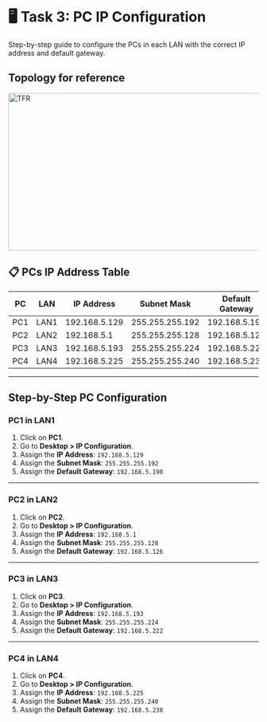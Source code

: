 # 🖥️ Task 3: PC IP Configuration

Step-by-step guide to configure the PCs in each LAN with the correct IP address and default gateway.

## Topology for reference
<img width="684" height="316" alt="TFR" src="https://github.com/user-attachments/assets/a09bbb30-53e6-43ff-b718-b30ce526d1b1" />


## 📋 PCs IP Address Table

| PC   | LAN  | IP Address      | Subnet Mask        | Default Gateway  |
|------|------|----------------|------------------|----------------|
| PC1  | LAN1 | 192.168.5.129  | 255.255.255.192  | 192.168.5.190  |
| PC2  | LAN2 | 192.168.5.1    | 255.255.255.128  | 192.168.5.126  |
| PC3  | LAN3 | 192.168.5.193  | 255.255.255.224  | 192.168.5.222  |
| PC4  | LAN4 | 192.168.5.225  | 255.255.255.240  | 192.168.5.238  |

---

## Step-by-Step PC Configuration

### PC1 in LAN1
1. Click on **PC1**.  
2. Go to **Desktop > IP Configuration**.  
3. Assign the **IP Address**: `192.168.5.129`  
4. Assign the **Subnet Mask**: `255.255.255.192`  
5. Assign the **Default Gateway**: `192.168.5.190`  

---

### PC2 in LAN2
1. Click on **PC2**.  
2. Go to **Desktop > IP Configuration**.  
3. Assign the **IP Address**: `192.168.5.1`  
4. Assign the **Subnet Mask**: `255.255.255.128`  
5. Assign the **Default Gateway**: `192.168.5.126`  

---

### PC3 in LAN3
1. Click on **PC3**.  
2. Go to **Desktop > IP Configuration**.  
3. Assign the **IP Address**: `192.168.5.193`  
4. Assign the **Subnet Mask**: `255.255.255.224`  
5. Assign the **Default Gateway**: `192.168.5.222`  

---

### PC4 in LAN4
1. Click on **PC4**.  
2. Go to **Desktop > IP Configuration**.  
3. Assign the **IP Address**: `192.168.5.225`  
4. Assign the **Subnet Mask**: `255.255.255.240`  
5. Assign the **Default Gateway**: `192.168.5.238`  
